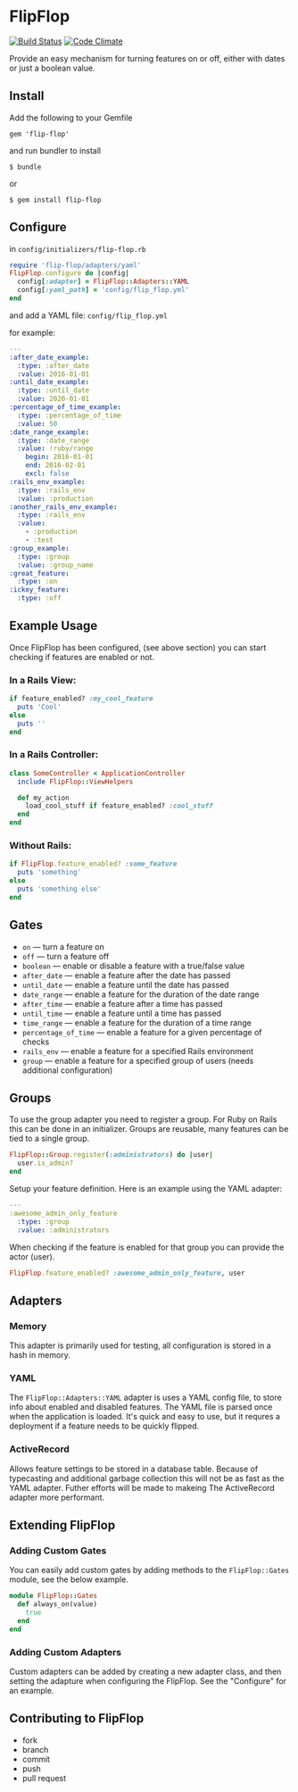 FlipFlop
========

[![Build Status](https://travis-ci.org/bkulyk/flip-flop.svg?branch=master)](https://travis-ci.org/bkulyk/flip-flop)
[![Code Climate](https://codeclimate.com/github/bkulyk/flip-flop/badges/gpa.svg)](https://codeclimate.com/github/bkulyk/flip-flop)

Provide an easy mechanism for turning features on or off, either with dates or just
a boolean value.

Install
-------

Add the following to your Gemfile

    gem 'flip-flop'

and run bundler to install

    $ bundle

or

    $ gem install flip-flop


Configure
---------

in `config/initializers/flip-flop.rb`

```ruby
require 'flip-flop/adapters/yaml'
FlipFlop.configure do |config|
  config[:adapter] = FlipFlop::Adapters::YAML
  config[:yaml_path] = 'config/flip_flop.yml'
end
```

and add a YAML file: `config/flip_flop.yml`

for example:

```yaml
---
:after_date_example:
  :type: :after_date
  :value: 2016-01-01
:until_date_example:
  :type: :until_date
  :value: 2020-01-01
:percentage_of_time_example:
  :type: :percentage_of_time
  :value: 50
:date_range_example:
  :type: :date_range
  :value: !ruby/range
    begin: 2016-01-01
    end: 2016-02-01
    excl: false
:rails_env_example:
  :type: :rails_env
  :value: :production
:another_rails_env_example:
  :type: :rails_env
  :value:
    - :production
    - :test
:group_example:
  :type: :group
  :value: :group_name
:great_feature:
  :type: :on
:ickey_feature:
  :type: :off
```

Example Usage
-------------

Once FlipFlop has been configured, (see above section) you can start checking if features
are enabled or not.

### In a Rails View:

```ruby
if feature_enabled? :my_cool_feature
  puts 'Cool'
else
  puts ''
end

```

### In a Rails Controller:

```ruby
class SomeController < ApplicationController
  include FlipFlop::ViewHelpers

  def my_action
    load_cool_stuff if feature_enabled? :cool_stuff
  end
end
```

### Without Rails:

```ruby
if FlipFlop.feature_enabled? :some_feature
  puts 'something'
else
  puts 'something else'
end
```

Gates
-----

* `on` &mdash; turn a feature on
* `off` &mdash; turn a feature off
* `boolean` &mdash; enable or disable a feature with a true/false value
* `after_date` &mdash; enable a feature after the date has passed
* `until_date` &mdash; enable a feature until the date has passed
* `date_range` &mdash; enable a feature for the duration of the date range
* `after_time` &mdash; enable a feature after a time has passed
* `until_time` &mdash; enable a feature until a time has passed
* `time_range` &mdash; enable a feature for the duration of a time range
* `percentage_of_time` &mdash; enable a feature for a given percentage of checks
* `rails_env` &mdash; enable a feature for a specified Rails environment
* `group` &mdash; enable a feature for a specified group of users (needs additional configuration)

Groups
------

To use the group adapter you need to register a group. For Ruby on Rails this can be done in an initializer.
Groups are reusable, many features can be tied to a single group.

```ruby
FlipFlop::Group.register(:administrators) do |user|
  user.is_admin?
end
```

Setup your feature definition. Here is an example using the YAML adapter:

```yaml
---
:awesome_admin_only_feature
  :type: :group
  :value: :administrators
```

When checking if the feature is enabled for that group you can provide the actor (user).

```ruby
FlipFlop.feature_enabled? :awesome_admin_only_feature, user
```

Adapters
--------

### Memory

This adapter is primarily used for testing, all configuration is stored in a
hash in memory.

### YAML

The `FlipFlop::Adapters::YAML` adapter is uses a YAML config file, to store info
about enabled and disabled features. The YAML file is parsed once when the application is
loaded. It's quick and easy to use, but it requres a deployment if a feature needs
to be quickly flipped.

### ActiveRecord

Allows feature settings to be stored in a database table. Because of typecasting and 
additional garbage collection this will not be as fast as the YAML adapter. Futher 
efforts will be made to makeing The ActiveRecord adapter more performant.

Extending FlipFlop
------------------

### Adding Custom Gates

You can easily add custom gates by adding methods to the `FlipFlop::Gates` module,
see the below example.

```ruby
module FlipFlop::Gates
  def always_on(value)
    true
  end
end
```

### Adding Custom Adapters

Custom adapters can be added by creating a new adapter class, and then setting the
adapture when configuring the FlipFlop. See the "Configure" for an example.

Contributing to FlipFlop
------------------------

* fork
* branch
* commit
* push
* pull request
